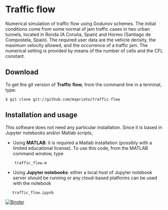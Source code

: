 # Traffic flow
Numerical simulation of traffic flow using Godunov schemes. The initial conditions come from some normal of jam traffic cases in two urban tunnels, located in Ronda (A Coruña, Spain) and Horreo (Santiago de Compostela, Spain). The required user data are the vehicle density, the maximum velocity allowed, and the occurrence of a traffic jam. The numerical setting is provided by means of the number of cells and the CFL constant. 

Download
--------

To get the git version of **Traffic flow**, from the command line in a terminal, type:

    $ git clone git://github.com/maprieto/traffic-flow

Installation and usage
--------------------

This software does not need any particular installation. Since it is based in Jupyter notebooks and/or Matlab scripts, 

* Using **MATLAB**: it is required a Matlab installation (possibly with a limited educational license). To use this code, from the MATLAB command window, type 
```
    traffic_flow.m
```
* Using **Jupyter notebooks**: either a local host of Jupyter notebook server should be running or any cloud-based platforms can be used with the notebook
```
   traffic_flow.ipynb
```

[![Binder](https://mybinder.org/badge_logo.svg)](https://mybinder.org/v2/gh/maprieto/traffic-flow/master?filepath=traffic_flow.ipynb)
